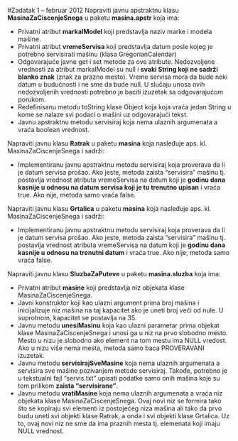 #Zadatak 1 – februar 2012
Napraviti javnu apstraktnu klasu **MasinaZaCiscenjeSnega** u paketu **masina.apstr** koja ima:
* Privatni atribut **markaIModel** koji predstavlja naziv marke i modela mašine.
* Privatni atribut **vremeServisa** koji predstavlja datum posle kojeg je potrebno servisirati mašinu
(klasa GregorianCalendar)
* Odgovarajuće javne get i set metode za ove atribute. Nedozvoljene vrednosti za atribut
markaIModel su null i __svaki String koji ne sadrži blanko znak__ (znak za prazno mesto). Vreme
servisa mora da bude neki datum u budućnosti i ne sme da bude null. U slučaju unosa ovih
nedozvoljenih vrednosti potrebno je baciti izuzetak sa odgovarajućom porukom.
* Redefinisanu metodu toString klase Object koja koja vraća jedan String u kome se nalaze svi podaci
o mašini uz odgovarajući tekst.
* Javnu apstraktnu metodu servisiraj koja nema ulaznih argumenata a vraća boolean vrednost.

Napraviti javnu klasu **Ratrak** u paketu **masina** koja nasleđuje aps. kl. MasinaZaCiscenjeSnega i sadrži:
* Implementiranu javnu apstraktnu metodu servisiraj koja proverava da li je datum servisa prošao. Ako
jeste, metoda zaista “servisira” mašinu tj. postavlja vrednost atributa vremeServisa na datum koji je
__godinu dana kasnije u odnosu na datum servisa koji je tu trenutno upisan__ i vraća true. Ako
nije, metoda samo vraća false.

Napraviti javnu klasu **Grtalica** u paketu **masina** koja nasleđuje aps. kl. MasinaZaCiscenjeSnega i sadrži:
* Implementiranu javnu apstraktnu metodu servisiraj koja proverava da li je datum servisa prošao. Ako
jeste, metoda zaista “servisira” mašinu tj. postavlja vrednost atributa vremeServisa na datum koji je
__godinu dana kasnije u odnosu na trenutni datum__ i vraća true. Ako nije, metoda samo vraća false.

Napraviti javnu klasu **SluzbaZaPuteve** u paketu **masina.sluzba** koja ima:
* Privatni atribut **masine** koji predstavlja niz objekata klase MasinaZaCiscenjeSnega.
* Javni konstruktor koji kao ulazni argument prima broj mašina i inicijalizuje niz mašina na taj kapacitet
ako je uneti broj veći od nule. U suprotnom, kapacitet se postavlja na 35.
* Javnu metodu **unesiMasinu** koja kao ulazni parametar prima objekat klase MasinaZaCiscenjeSnega i unosi ga u
niz na prvo slobodno mesto. Mesto u nizu je slobodno ako element na tom mestu ima NULL vredost.
Ako u nizu više nema mesta, metoda samo baca PROVERAVANI izuzetak.
* Javnu metodu **servisirajSveMasine** koja nema ulaznih argumenata a servisira sve mašine pozivanjem metode servisiraj. Takođe, potrebno je u
tekstualni fajl “servis.txt” upisati podatke samo onih mašina koje su tom prilikom __zaista “servisirane”__.
* Javnu metodu **vratiMasine** koja nema ulaznih argumenata a vraća niz objekata klase
MasinaZaCiscenjeSnega. Ovaj novi niz se formira tako što se kopiraju svi elementi iz postojećeg
niza mašina ali tako da prvo budu uneti svi objekti klase Ratrak, a onda i svi objekti klase Grtalica.
Uz to, ovaj novi niz ne sme da ima praznih mesta tj. elemenata koji imaju NULL vrednost.